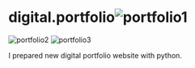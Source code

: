 # digital.portfolio![portfolio1](https://github.com/1234adil/digital.portfolio/assets/147632770/2fadf07d-0f37-4a60-aed2-fd76cf562f9b)
![portfolio2](https://github.com/1234adil/digital.portfolio/assets/147632770/0364dedd-c7a0-46ec-af0e-216704941c44)
![portfolio3](https://github.com/1234adil/digital.portfolio/assets/147632770/30bf0f13-5d84-4ba5-b7af-aaceef9a9f6c)

I prepared new digital portfolio website with python.

